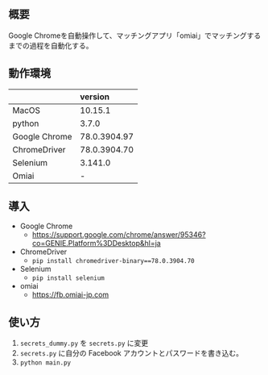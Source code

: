## 概要
Google Chromeを自動操作して、マッチングアプリ「omiai」でマッチングするまでの過程を自動化する。

## 動作環境
|  | version |
|:-----------|:------------|
| MacOS | 10.15.1 |
| python | 3.7.0 |
| Google Chrome | 78.0.3904.97 |
| ChromeDriver | 78.0.3904.70 |
| Selenium | 3.141.0 |
| Omiai | - |

## 導入
* Google Chrome
  * <https://support.google.com/chrome/answer/95346?co=GENIE.Platform%3DDesktop&hl=ja>
* ChromeDriver
  * `pip install chromedriver-binary==78.0.3904.70`
* Selenium
  * `pip install selenium`
* omiai
  * <https://fb.omiai-jp.com>

## 使い方
1. `secrets_dummy.py` を `secrets.py` に変更
2. `secrets.py` に自分の Facebook アカウントとパスワードを書き込む。
3. `python main.py`

